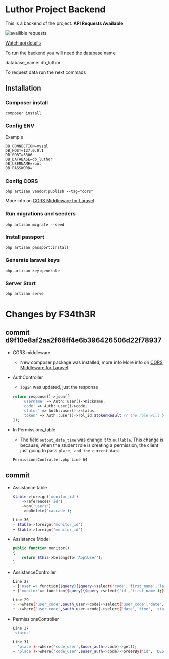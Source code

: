 #  Luthor Project Backend

This is a backend of the project.
**API Requests Available**

![availible requests](https://i.ibb.co/3cwC89c/request-v1.jpg)

[Watch api details](https://documenter.getpostman.com/view/8214440/SWEB3w8w)


To run the backend you will need the database name

database_name: db_luthor

To request data run the next commads

## Installation

### Composer install
```
composer install
```

### Config ENV
Example
```
DB_CONNECTION=mysql
DB_HOST=127.0.0.1
DB_PORT=3306
DB_DATABASE=db_luthor
DB_USERNAME=root
DB_PASSWORD=
```

### Config CORS
```
php artisan vendor:publish --tag="cors"
```
More info on [CORS Middleware for Laravel](https://github.com/fruitcake/laravel-cors#configuration)

### Run migrations and seeders
```
php artisan migrate --seed
```

### Install passport
```
php artisan passport:install
```

### Generate laravel keys
```
php artisan key:generate 
```

###  Server Start
```
php artisan serve
```

# Changes by F34th3R
## commit d9f10e8af2aa2f68ff4e6b396426506d22f78937
* CORS middleware
    - New composer package was installed, more info More info on [CORS Middleware for Laravel](https://github.com/fruitcake/laravel-cors#configuration)
     
* AuthController
    - `login` was updated, just the response
    ```php
    return response()->json([
        'username' => Auth::user()->nickname,
        'code' => Auth::user()->code,
        'status' => Auth::user()->status,
        'token' => Auth::user()->rol_id.$tokenResult // the role will be embedded into the token for security
    ]);
    ```

* In Permissions_table
    - The field `output_date_time` was change it to `nullable`. This change is because, when the student role is creating a permission, the client just going to pass `place, and the current date`
    ```bash
    PermissionsController.php Line 64
    ```

## commit 
* Assistance table
    ```php
    $table->foreign('monitor_id')
        ->references('id')
        ->on('users')
        ->onDelete('cascade');
    ```
    ```bash
    Line 36
    - $table->foreign('monitor_id')
    + $table->foreign('monitor_id')
    ```
* Assistance Model
    ```php
    public function monitor()
    {
        return $this->belongsTo('App\User');
    }
    ```
* AssistanceController
    ```bash
    Line 27
    - ['user'=> function($query){$query->select('code','first_name','last_name');}]
    + ['monitor'=> function($query){$query->select('id','first_name');}]
    ```
    ```bash
    Line 29
    - ->where('user_code',$auth_user->code)->select('user_code','date','time','event_id')->get();
    + ->where('user_code',$auth_user->code)->select('date','time', 'status','event_id', 'monitor_id')->orderBy('id', 'DESC')->get
    ```
* PermissionsController
    ```bash
    Line 27
    'status'
    ```
    ```bash
    Line 31
    - 'place')->where('code_user',$user_auth->code)->get();
    + 'place')->where('code_user',$user_auth->code)->orderBy('id', 'DESC')->get();
    ```
